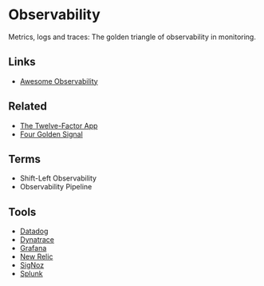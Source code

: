 # Observability

Metrics, logs and traces: The golden triangle of observability in monitoring.

<!--
Observability Is Essential.
-->

## Links

- [Awesome Observability](https://github.com/adriannovegil/awesome-observability)

## Related

- [The Twelve-Factor App](/12factor.md)
- [Four Golden Signal](/4-golden-signals.md)

## Terms

- Shift-Left Observability
- Observability Pipeline

## Tools

- [Datadog](/datadog.md)
- [Dynatrace](/dynatrace.md)
- [Grafana](/grafana/README.md)
- [New Relic](/newrelic/README.md)
- [SigNoz](/signoz.md)
- [Splunk](/splunk.md)

<!--
Elastic Observability
-->
